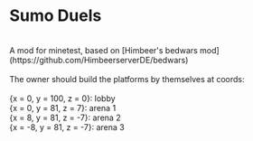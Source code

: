 # Sumo Duels
<br>
A mod for minetest, based on [Himbeer's bedwars mod](https://github.com/HimbeerserverDE/bedwars)<br>
<br>
The owner should build the platforms by themselves at coords:<br>
<br>
{x = 0, y = 100, z = 0}: lobby<br>
{x = 0, y = 81, z = 7}: arena 1<br>
{x = 8, y = 81, z = -7}: arena 2<br>
{x = -8, y = 81, z = -7}: arena 3<br>
